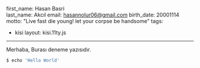 first_name: Hasan Basri	 
last_name: Akcıl
email: hasannolur06@gmail.com
birth_date: 20001114
motto: "Live fast die young! let your corpse be handsome"
tags:
  - kisi
layout: kisi.11ty.js
---
Merhaba, Burası deneme yazısıdır.

```bash 
$ echo 'Hello World'
```